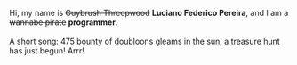 Hi, my name is ~~Guybrush Threepwood~~ **Luciano Federico Pereira**, and I am a ~~wannabe pirate~~ **programmer**.<br><br>A short song: 475 bounty of doubloons gleams in the sun, a treasure hunt has just begun! Arrr!
